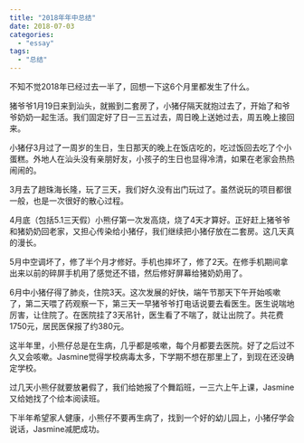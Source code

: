 ```yaml
---
title: "2018年年中总结"
date: 2018-07-03
categories: 
  - "essay"
tags: 
  - "总结"
---
```


不知不觉2018年已经过去一半了，回想一下这6个月里都发生了什么。

猪爷爷1月19日来到汕头，就搬到二套房了，小猪仔隔天就抱过去了，开始了和爷爷奶奶一起生活。我们固定好了日一三五过去，周日晚上送她过去，周五晚上接回来。

小猪仔3月过了一周岁的生日，生日那天的晚上在饭店吃的，吃过饭回去吃了个小蛋糕。外地人在汕头没有亲朋好友，小孩子的生日也显得冷清，如果在老家会热热闹闹的。

3月去了趟珠海长隆，玩了三天，我们好久没有出门玩过了。虽然说玩的项目都很一般，也是一次很好的散心过程。

4月底（包括5.1三天假）小熊仔第一次发高烧，烧了4天才算好。正好赶上猪爷爷和猪奶奶回老家，又担心传染给小猪仔，我们继续把小猪仔放在二套房。这几天真的漫长。

5月中空调坏了，修了半个月才修好。手机也摔坏了，修了2天。在修手机期间拿出来以前的碎屏手机用了感觉还不错，然后修好屏幕给猪奶奶用了。

6月中小猪仔得了肺炎，住院3天。这次发展的好快，端午节那天下午开始咳嗽了，第二天喂了药观察一下，第三天一早猪爷爷打电话说要去看医生。医生说喘地厉害，让住院了。在医院挂了3天吊针，医生看了不喘了，就让出院了。共花费1750元，居民医保报了约380元。

这半年里，小熊仔总是在生病，几乎都是咳嗽，每个月都要去医院。好了之后过不久又会咳嗽。Jasmine觉得学校病毒太多，下学期不想在那里上了，到现在还没确定学校。

过几天小熊仔就要放暑假了，我们给她报了个舞蹈班，一三六上午上课，Jasmine又给她找了个绘本阅读班。

下半年希望家人健康，小熊仔不要再生病了，找到一个好的幼儿园上，小猪仔学会说话，Jasmine减肥成功。
